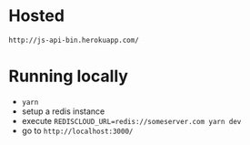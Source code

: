 # Hosted

`http://js-api-bin.herokuapp.com/`

# Running locally
* `yarn`
* setup a redis instance
* execute `REDISCLOUD_URL=redis://someserver.com yarn dev`
* go to `http://localhost:3000/`